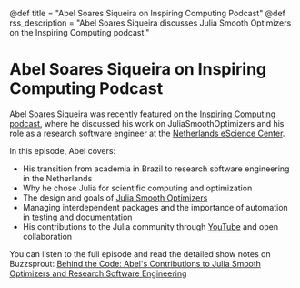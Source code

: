 @def title = "Abel Soares Siqueira on Inspiring Computing Podcast"
@def rss_description = "Abel Soares Siqueira discusses Julia Smooth Optimizers on the Inspiring Computing podcast."

# Abel Soares Siqueira on Inspiring Computing Podcast

Abel Soares Siqueira was recently featured on the [Inspiring Computing podcast](https://www.buzzsprout.com/2107763/episodes/15200323), where he discussed his work on JuliaSmoothOptimizers and his role as a research software engineer at the [Netherlands eScience Center](https://www.esciencecenter.nl/).

In this episode, Abel covers:

- His transition from academia in Brazil to research software engineering in the Netherlands
- Why he chose Julia for scientific computing and optimization
- The design and goals of [Julia Smooth Optimizers](https://jso.dev/)
- Managing interdependent packages and the importance of automation in testing and documentation
- His contributions to the Julia community through [YouTube](https://www.youtube.com/AbelSiqueira) and open collaboration

You can listen to the full episode and read the detailed show notes on Buzzsprout: [Behind the Code: Abel's Contributions to Julia Smooth Optimizers and Research Software Engineering](https://www.buzzsprout.com/2107763/episodes/15200323)
